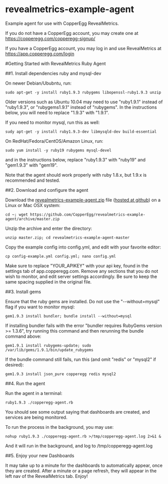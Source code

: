 revealmetrics-example-agent
===========================

Example agent for use with CopperEgg RevealMetrics.

If you do not have a CopperEgg account, you may create one at <https://copperegg.com/copperegg-signup/>

If you have a CopperEgg account, you may log in and use RevealMetrics at <https://app.copperegg.com/login>


#Getting Started with RevealMetrics Ruby Agent

##1. Install dependencies ruby and mysql-dev

On newer Debian/Ububntu, run:

    sudo apt-get -y install ruby1.9.3 rubygems libopenssl-ruby1.9.3 unzip

Older versions such as Ubuntu 10.04 may need to use "ruby1.9.1" instead of "ruby1.9.3",
or "rubygems1.9.1" instead of "rubygems".  In the instructions below,
you will need to replace "1.9.3" with "1.9.1".

If you need to monitor mysql, run this as well:

    sudy apt-get -y install ruby1.9.3-dev libmysqld-dev build-essential

On RedHat/Fedora/CentOS/Amazon Linux, run:

    sudo yum install -y ruby19 rubygems mysql-devel

and in the instructions below, replace "ruby1.9.3" with "ruby19" and "gem1.9.3" with "gem19".

Note that the agent should work properly with ruby 1.8.x, but 1.9.x is recommended and tested.


##2. Download and configure the agent

Download the [revealmetrics-example-agent.zip](https://github.com/CopperEgg/revealmetrics-example-agent/archive/master.zip)
file \([hosted at github](https://github.com/CopperEgg/revealmetrics-example-agent)\) on a Linux or Mac OSX system:

    cd ~; wget https://github.com/CopperEgg/revealmetrics-example-agent/archive/master.zip

Unzip the archive and enter the directory:

    unzip master.zip; cd revealmetrics-example-agent-master

Copy the example config into config.yml, and edit with your favorite editor:

    cp config-example.yml config.yml; nano config.yml

Make sure to replace "YOUR\_APIKEY" with your api key, found in the settings tab of app.copperegg.com.
Remove any sections that you do not wish to monitor, and edit server settings accordingly.
Be sure to keep the same spacing supplied in the original file.


##3. Install gems

Ensure that the ruby gems are installed.  Do not use the "--without=mysql" flag if you want to monitor mysql:

    gem1.9.3 install bundler; bundle install --without=mysql

If installing bundler fails with the error "bundler requires RubyGems version >= 1.3.6",
try running this command and then rerunning the bundle command above:

    gem1.9.1 install rubygems-update; sudo /var/lib/gems/1.9.1/bin/update_rubygems

If the bundle command still fails, run this \(and omit "redis" or "mysql2" if desired\):

    gem1.9.3 install json_pure copperegg redis mysql2


##4. Run the agent

Run the agent in a terminal:

    ruby1.9.3 ./copperegg-agent.rb

You should see some output saying that dashboards are created, and services are being monitored.

To run the process in the background, you may use:

    nohup ruby1.9.3 ./copperegg-agent.rb >/tmp/copperegg-agent.log 2>&1 &

And it will run in the background, and log to /tmp/copperegg-agent.log


##5. Enjoy your new Dashboards

It may take up to a minute for the dashboards to automatically appear, once they are created.
After a minute or a page refresh, they will appear in the left nav of the RevealMetrics tab.  Enjoy!

